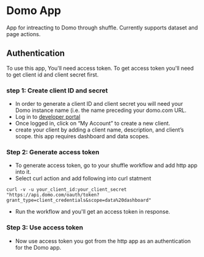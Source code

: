 # Domo App
App for intreacting to Domo through shuffle. Currently supports dataset and page actions. 

## Authentication
To use this app, You'll need  access token. To get access token you'll need to get client id and client secret first.

### step 1: Create client ID and secret
- In order to generate a client ID and client secret you will need your Domo instance name (i.e. the name preceding your domo.com URL.
- Log in to [developer portal](https://developer.domo.com/)
- Once logged in, click on “My Account” to create a new client.
- create your client by adding a client name, description, and client’s scope. this app requires dashboard and data scopes.

### Step 2: Generate access token
- To generate access token, go to your shuffle workflow and add http app into it.
- Select curl action and add following into curl statment
 ```
curl -v -u your_client_id:your_client_secret "https://api.domo.com/oauth/token?grant_type=client_credentials&scope=data%20dashboard"
```
- Run the workflow and you'll get an access token in response.

### Step 3: Use access token
- Now use access token you got from the http app as an authentication for the Domo app.

